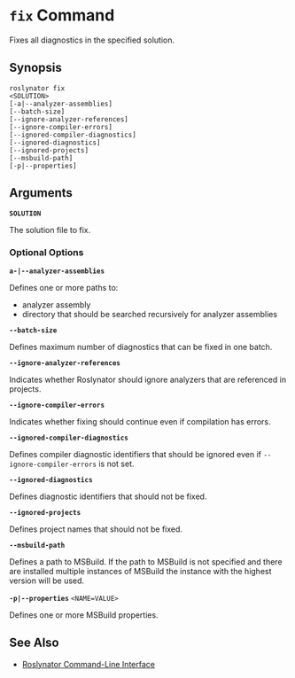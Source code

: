 
# `fix` Command

Fixes all diagnostics in the specified solution.

## Synopsis

```
roslynator fix
<SOLUTION>
[-a|--analyzer-assemblies]
[--batch-size]
[--ignore-analyzer-references]
[--ignore-compiler-errors]
[--ignored-compiler-diagnostics]
[--ignored-diagnostics]
[--ignored-projects]
[--msbuild-path]
[-p|--properties]
```

## Arguments

**`SOLUTION`**

The solution file to fix.

### Optional Options

**`a-|--analyzer-assemblies`**

Defines one or more paths to:

* analyzer assembly
* directory that should be searched recursively for analyzer assemblies

**`--batch-size`**

Defines maximum number of diagnostics that can be fixed in one batch.

**`--ignore-analyzer-references`**

Indicates whether Roslynator should ignore analyzers that are referenced in projects.

**`--ignore-compiler-errors`**

Indicates whether fixing should continue even if compilation has errors.

**`--ignored-compiler-diagnostics`**

Defines compiler diagnostic identifiers that should be ignored even if `--ignore-compiler-errors` is not set.

**`--ignored-diagnostics`**

Defines diagnostic identifiers that should not be fixed.

**`--ignored-projects`**

Defines project names that should not be fixed.

**`--msbuild-path`**

Defines a path to MSBuild.
If the path to MSBuild is not specified and there are installed multiple instances of MSBuild the instance with the highest version will be used.

**`-p|--properties`** `<NAME=VALUE>`

Defines one or more MSBuild properties.

## See Also

* [Roslynator Command-Line Interface](README.md)
